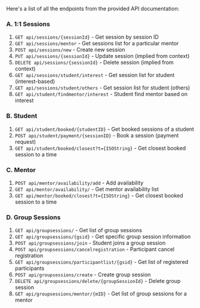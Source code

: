 Here's a list of all the endpoints from the provided API documentation:

### A. 1:1 Sessions
1. `GET api/sessions/{sessionId}` - Get session by session ID
2. `GET api/sessions/mentor` - Get sessions list for a particular mentor
3. `POST api/sessions/new` - Create new session
4. `PUT api/sessions/{sessionId}` - Update session (implied from context)
5. `DELETE api/sessions/{sessionId}` - Delete session (implied from context)
6. `GET api/sessions/student/interest` - Get session list for student (interest-based)
7. `GET api/sessions/student/others` - Get session list for student (others)
8. `GET api/student/findmentor/interest` - Student find mentor based on interest

### B. Student
1. `GET api/student/booked/{studentID}` - Get booked sessions of a student
2. `POST api/student/payment/{sessionID}` - Book a session (payment request)
3. `GET api/student/booked/closest?t={ISOString}` - Get closest booked session to a time

### C. Mentor
1. `POST api/mentor/availability/add` - Add availability
2. `GET api/mentor/availability/` - Get mentor availability list
3. `GET api/mentor/booked/closest?t={ISOString}` - Get closest booked session to a time

### D. Group Sessions
1. `GET api/groupsessions/` - Get list of group sessions
2. `GET api/groupsessions/{gsid}` - Get specific group session information
3. `POST api/groupsessions/join` - Student joins a group session
4. `POST api/groupsessions/cancelregistration` - Participant cancel registration
5. `GET api/groupsessions/participantlist/{gsid}` - Get list of registered participants
6. `POST api/groupsessions/create` - Create group session
7. `DELETE api/groupsessions/delete/{groupSessionId}` - Delete group session
8. `GET api/groupsessions/mentor/{mID}` - Get list of group sessions for a mentor

